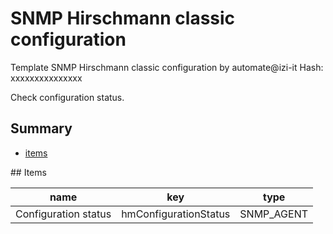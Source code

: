 # SNMP Hirschmann classic configuration
Template SNMP Hirschmann classic configuration by automate@izi-it
Hash: xxxxxxxxxxxxxxx

Check configuration status.
## Summary
* [items](#items)

<a name="items" />
## Items

| name | key | type |
| ------------- |------------- |------------- |
| Configuration status | hmConfigurationStatus | SNMP_AGENT |

